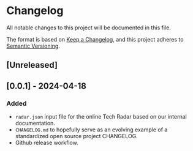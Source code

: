 # Changelog

All notable changes to this project will be documented in this file.

The format is based on [Keep a Changelog](https://keepachangelog.com/en/1.1.0/),
and this project adheres to [Semantic Versioning](https://semver.org/spec/v2.0.0.html).

## [Unreleased]

## [0.0.1] - 2024-04-18

### Added

- `radar.json` input file for the online Tech Radar based on our internal documentation.
- `CHANGELOG.md` to hopefully serve as an evolving example of a standardized open source project CHANGELOG.
- Github release workflow.
